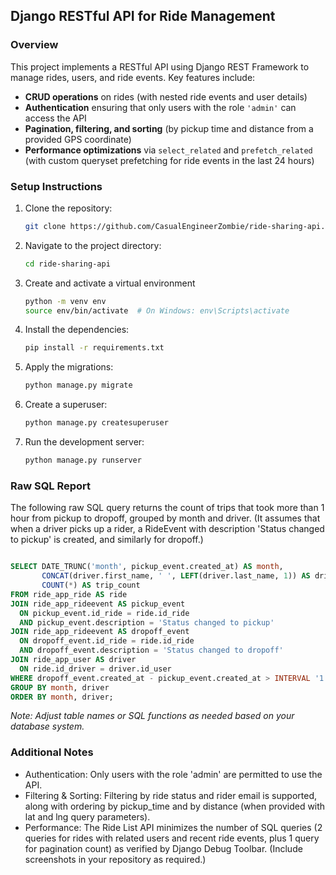 ## Django RESTful API for Ride Management

### Overview

This project implements a RESTful API using Django REST Framework to manage rides, users, and ride events. Key features include:

- **CRUD operations** on rides (with nested ride events and user details)
- **Authentication** ensuring that only users with the role `'admin'` can access the API
- **Pagination, filtering, and sorting** (by pickup time and distance from a provided GPS coordinate)
- **Performance optimizations** via `select_related` and `prefetch_related` (with custom queryset prefetching for ride events in the last 24 hours)

### Setup Instructions

1. Clone the repository:
   ```bash
   git clone https://github.com/CasualEngineerZombie/ride-sharing-api.git
   ```
2. Navigate to the project directory:
   ```bash
   cd ride-sharing-api
   ```
3. Create and activate a virtual environment
   ```bash
   python -m venv env
   source env/bin/activate  # On Windows: env\Scripts\activate
   ```
4. Install the dependencies:
   ```bash
   pip install -r requirements.txt
   ```
5. Apply the migrations:

   ```bash
   python manage.py migrate

   ```

6. Create a superuser:

   ```bash
   python manage.py createsuperuser
   ```

7. Run the development server:

   ```bash
   python manage.py runserver
   ```

### Raw SQL Report

The following raw SQL query returns the count of trips that took more than 1 hour from pickup to dropoff, grouped by month and driver. (It assumes that when a driver picks up a rider, a RideEvent with description 'Status changed to pickup' is created, and similarly for dropoff.)

```sql

SELECT DATE_TRUNC('month', pickup_event.created_at) AS month,
       CONCAT(driver.first_name, ' ', LEFT(driver.last_name, 1)) AS driver,
       COUNT(*) AS trip_count
FROM ride_app_ride AS ride
JOIN ride_app_rideevent AS pickup_event
  ON pickup_event.id_ride = ride.id_ride
  AND pickup_event.description = 'Status changed to pickup'
JOIN ride_app_rideevent AS dropoff_event
  ON dropoff_event.id_ride = ride.id_ride
  AND dropoff_event.description = 'Status changed to dropoff'
JOIN ride_app_user AS driver
  ON ride.id_driver = driver.id_user
WHERE dropoff_event.created_at - pickup_event.created_at > INTERVAL '1 hour'
GROUP BY month, driver
ORDER BY month, driver;

```

<i>Note: Adjust table names or SQL functions as needed based on your database system.</i>

### Additional Notes

<ul>
    <li>Authentication: Only users with the role 'admin' are permitted to use the API.</li>
    <li>Filtering & Sorting: Filtering by ride status and rider email is supported, along with ordering by pickup_time and by distance (when provided with lat and lng query parameters).</li>
    <li>Performance: The Ride List API minimizes the number of SQL queries (2 queries for rides with related users and recent ride events, plus 1 query for pagination count) as verified by Django Debug Toolbar. (Include screenshots in your repository as required.)</li>

</ul>
